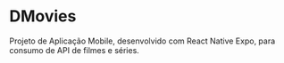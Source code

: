 # DMovies
Projeto de Aplicação Mobile, desenvolvido com React Native Expo, para consumo de API  de filmes e séries. 
